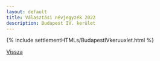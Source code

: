 ```yaml
---
layout: default
title: Választási névjegyzék 2022
description: Budapest IV. kerület
---
```


{% include settlementHTMLs/BudapestIVkeruuxlet.html %}

[Vissza](./)